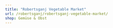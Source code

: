 ```yaml
---
title: "Robertsganj Vegetable Market"
url: /robertsganj/robertsganj-vegetable-market/
shop: Gemüse & Obst
---
```


